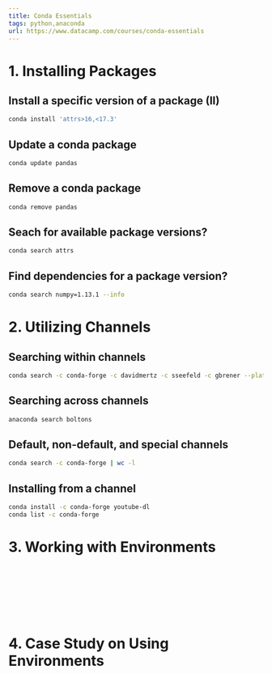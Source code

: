 ```yaml
---
title: Conda Essentials
tags: python,anaconda
url: https://www.datacamp.com/courses/conda-essentials
---
```


# 1. Installing Packages
## Install a specific version of a package (II)
```sh
conda install 'attrs>16,<17.3'
```

## Update a conda package
```sh
conda update pandas
```

## Remove a conda package
```sh
conda remove pandas
```

## Seach for available package versions?
```sh
conda search attrs
```

## Find dependencies for a package version?
```sh
conda search numpy=1.13.1 --info
```

# 2. Utilizing Channels
## Searching within channels
```sh
conda search -c conda-forge -c davidmertz -c sseefeld -c gbrener --platform osx-64 textadapter
```

## Searching across channels
```sh
anaconda search boltons
```

## Default, non-default, and special channels
```sh
conda search -c conda-forge | wc -l
```

## Installing from a channel
```sh
conda install -c conda-forge youtube-dl
conda list -c conda-forge
```

# 3. Working with Environments
##
```sh

```

##
```sh

```

##
```sh

```

##
```sh

```



# 4. Case Study on Using Environments


